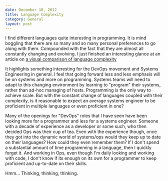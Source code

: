 ```yaml
---
date: December 18, 2012
title: Language Complexity
category: General
layout: post
---
```


I find different languages quite interesting in programming. It is mind boggling that there are so many and so many personal preferences to go along with them. Compounded with the fact that they are almost all constantly changing and evolving. I just finished an interesting glance at an article on [a visual comparison of language complexity](http://cpprocks.com/cpp-ruby-coffeescript-language-complexity/)

It highlights something interesting for the DevOps movement and Systems Engineering in general. I feel that going forward less and less emphasis will be on systems and more on programming. Systems teams will need to adapt to this changing environment by learning to "program" their systems, rather than ad-hoc managing of hosts. Programming is the only way to achieve scale. But with the constant change of languages coupled with their complexity, is it reasonable to expect an average systems engineer to be proficient in multiple languages or even proficient in one?

Many of the openings for "DevOps" roles that I have seen have been looking more for a programmer and less for a systems engineer. Someone with a decade of experience as a developer or some such, who then decided Ops was their cup of tea. Even with the experience though, once they got into the dynamic world of systems/ops would they keep up to date on their languages? How could they even remember them? If I don't spend a substantial amount of time programming in a language, then I quickly forget it. And working in Ops, even though I'm daily looking and working with code, I don't know if its enough on its own for a programmer to keep proficient and up-to-date on their skills.

Hmm... Thinking, thinking, thinking.
